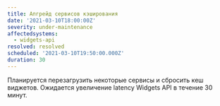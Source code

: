 ```yaml
---
title: Апгрейд сервисов кэширования
date: '2021-03-10T18:00:00Z'
severity: under-maintenance
affectedsystems:
  - widgets-api
resolved: resolved
scheduled: '2021-03-10T19:50:00.000Z'
duration: 30
---
```

Планируется перезагрузить некоторые сервисы и сбросить кеш виджетов.
Ожидается увеличение latency Widgets API в течение 30 минут.

<!--- language code: ru -->
